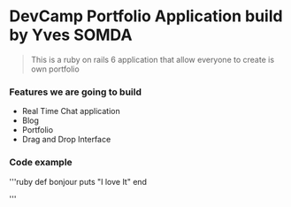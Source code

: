 # DevCamp Portfolio Application build by Yves SOMDA

> This is a ruby on rails 6 application that allow everyone to create is own portfolio

### Features we are going to build
- Real Time Chat application
- Blog
- Portfolio
- Drag and Drop Interface

### Code example
'''ruby
	def bonjour
		puts "I love It"
	end

'''
